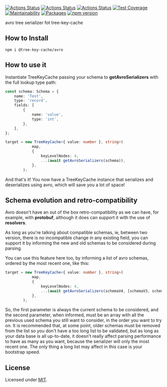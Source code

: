 [![Actions Status](https://github.com/Codibre/nodejs-tree-key-cache-avro/workflows/build/badge.svg)](https://github.com/Codibre/nodejs-tree-key-cache-avro/actions)
[![Actions Status](https://github.com/Codibre/nodejs-tree-key-cache-avro/workflows/test/badge.svg)](https://github.com/Codibre/nodejs-tree-key-cache-avro/actions)
[![Actions Status](https://github.com/Codibre/nodejs-tree-key-cache-avro/workflows/lint/badge.svg)](https://github.com/Codibre/nodejs-tree-key-cache-avro/actions)
[![Test Coverage](https://api.codeclimate.com/v1/badges/06192fe9ef64950d4ab7/test_coverage)](https://codeclimate.com/github/Codibre/nodejs-tree-key-cache-avro/test_coverage)
[![Maintainability](https://api.codeclimate.com/v1/badges/06192fe9ef64950d4ab7/maintainability)](https://codeclimate.com/github/Codibre/nodejs-tree-key-cache-avro/maintainability)
[![Packages](https://david-dm.org/Codibre/nodejs-tree-key-cache-avro.svg)](https://david-dm.org/Codibre/nodejs-tree-key-cache-avro)
[![npm version](https://badge.fury.io/js/%40tree-key-cache%2Favro.svg)](https://badge.fury.io/js/%40tree-key-cache%2Favro)

avro tree serializer fot tree-key-cache

## How to Install

```
npm i @tree-key-cache/avro
```


## How to use it

Instantiate TreeKeyCache passing your schema to **getAvroSerializers** with the full lookup type path:

```ts
const schema: Schema = {
	name: 'Test',
	type: 'record',
	fields: [
		{
			name: 'value',
			type: 'int',
		},
	],
};

target = new TreeKeyCache<{ value: number }, string>(
			map,
			{
				keyLevelNodes: 4,
				...(await getAvroSerializers(schema)),
			},
		);
```

And that's it! You now have a TreeKeyCache instance that serializes and deserializes using avro, which will save you a lot of space!

## Schema evolution and retro-compatibility

Avro doesn't have an out of the box retro-compatibility as we can have, for example, with **protobuf**, although it does can support it with the use of **resolvers**.

As long as you're talking about compatible schemas, ie, between two version, there is no incompatible change in any existing field, you can support it by informing the new and old schemas to be considered during parsing.

You can use this feature here too, by informing a list of avro schemas, ordered by the most recent one, like this:

```ts
target = new TreeKeyCache<{ value: number }, string>(
			map,
			{
				keyLevelNodes: 4,
				...(await getAvroSerializers(schemaV4, [schemaV3, schemaV2, schemaV1])),
			},
		);
```

So, the first parameter is always the current schema to be considered, and the second parameter, when informed, must be an array with all the previous used schema you still want to consider, in the order you want to try on.
It is recommended that, at some point, older schemas must be removed from the list so you don't have a too long list to be validated, but as long as your data base is all up-to-date, it doesn't really affect parsing performance to have as many as you want, because the serializer will only the most recent one. The only thing a long list may affect in this case is your bootstrap speed.

## License

Licensed under [MIT](https://en.wikipedia.org/wiki/MIT_License).
